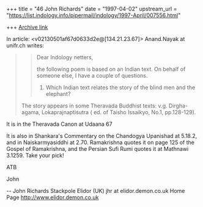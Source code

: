 +++
title = "46 John Richards"
date = "1997-04-02"
upstream_url = "https://list.indology.info/pipermail/indology/1997-April/007556.html"

+++
[Archive link](https://list.indology.info/pipermail/indology/1997-April/007556.html)

In article: <v02130501af67d0633d2e@[134.21.23.67]> Anand.Nayak at unifr.ch 
writes:
> 
> >Dear Indology netters,
> >
> >the following poem is based on an Indian text. On behalf of someone 
else, I
> >have a couple of questions.
> >
> >1) Which Indian text relates the story of the blind men and the 
elephant?
> >
> 
> The story appears in some Theravada Buddhist  texts: v.g. 
Dirgha-agama,
> Lokaprajnaptisutra ( ed. of Taisho Issaikyo, No.1, pp.128-129).

It is in the Theravada Canon at Udaana 67 

It is also in Shankara's Commentary on the Chandogya Upanishad at 
5.18.2, and in Naiskarmyasiddhi at 2.70. Ramakrishna quotes it on page 
125 of the Gospel of Ramakrishna, and the Persian Sufi Rumi quotes it at 
Mathnawi 3.1259. Take your pick!

ATB

John

-- 
John Richards
Stackpole Elidor (UK)
jhr at elidor.demon.co.uk
Home Page http://www.elidor.demon.co.uk






